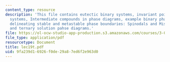 ```yaml
---
content_type: resource
description: 'This file contains eutectic binary systems, invariant points in binary
  systems, Intermediate compounds in phase diagrams, example binary phase diagrams,
  delineating stable and metastable phase boundaries: Spinodals and Miscibility Gaps
  and ternary solution pahse diagrams.'
file: https://ol-ocw-studio-app-production.s3.amazonaws.com/courses/3-012-fundamentals-of-materials-science-fall-2005/9fa239d16926f0de29a87ed6f2e963d0_lec19t.pdf
file_type: application/pdf
resourcetype: Document
title: lec19t.pdf
uid: 9fa239d1-6926-f0de-29a8-7ed6f2e963d0
---
```

